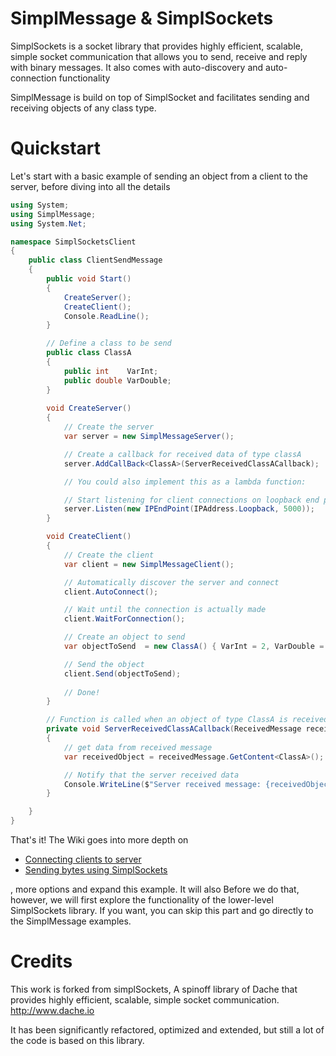 SimplMessage & SimplSockets
===========

SimplSockets is a socket library that provides highly efficient, scalable, simple socket communication that allows you to send, receive and reply with binary messages. It also comes with auto-discovery and auto-connection functionality 

SimplMessage is build on top of SimplSocket and facilitates sending and receiving objects of any class type.


Quickstart
===========

Let's start with a basic example of sending an object from a client to the server, before diving into all the details

```csharp
using System;
using SimplMessage;
using System.Net;

namespace SimplSocketsClient
{
    public class ClientSendMessage
    {
        public void Start()
        {
            CreateServer();
            CreateClient();
            Console.ReadLine();            
        }

        // Define a class to be send
        public class ClassA
        {
            public int    VarInt;
            public double VarDouble;
        }
   
        void CreateServer()
        {
            // Create the server
            var server = new SimplMessageServer();

            // Create a callback for received data of type classA
            server.AddCallBack<ClassA>(ServerReceivedClassACallback);

            // You could also implement this as a lambda function:

            // Start listening for client connections on loopback end point
            server.Listen(new IPEndPoint(IPAddress.Loopback, 5000));
        }

        void CreateClient()
        {
            // Create the client
            var client = new SimplMessageClient();

            // Automatically discover the server and connect
            client.AutoConnect();

            // Wait until the connection is actually made
            client.WaitForConnection();

            // Create an object to send
            var objectToSend  = new ClassA() { VarInt = 2, VarDouble = 2.5 };

            // Send the object
            client.Send(objectToSend);
            
            // Done!
        }

        // Function is called when an object of type ClassA is received 
        private void ServerReceivedClassACallback(ReceivedMessage receivedMessage)
        {
            // get data from received message
            var receivedObject = receivedMessage.GetContent<ClassA>();

            // Notify that the server received data
            Console.WriteLine($"Server received message: {receivedObject.VarDouble}, {receivedObject.VarInt}");
        }

    }
}
```

That's it! The Wiki goes into more depth on
* [Connecting clients to server](../../wiki/Connecting) 
* [Sending bytes using SimplSockets](../../wiki/Sending-bytes) 

, more options and expand this example. It will also Before we do that, however, we will first explore the functionality of the lower-level SimplSockets library. If you want, you can skip this part and go directly to the SimplMessage examples.

Credits
===========

This work is forked from simplSockets, A spinoff library of Dache that provides highly efficient, scalable, simple socket communication. http://www.dache.io

It has been significantly refactored, optimized and extended, but still a lot of the code is based on this library.
